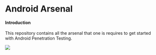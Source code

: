 # Android Arsenal

#### Introduction

This repository contains all the arsenal that one is requires to get started with Android Penetration Testing.

![](http://wallpoper.com/images/00/25/50/13/weapons-arsenal_00255013.jpg)

